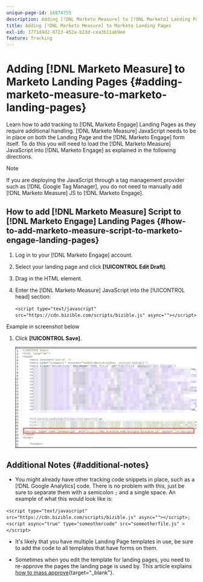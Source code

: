 ```yaml
---
unique-page-id: 18874755
description: Adding [!DNL Marketo Measure] to [!DNL Marketo] Landing Pages - [!DNL Marketo Measure] - Product Documentation
title: Adding [!DNL Marketo Measure] to Marketo Landing Pages
exl-id: 3771d4d2-8723-452a-b23d-cea3b11ab9ee
feature: Tracking
---
```

# Adding [!DNL Marketo Measure] to Marketo Landing Pages {#adding-marketo-measure-to-marketo-landing-pages}

Learn how to add tracking to [!DNL Marketo Engage] Landing Pages as they require additional handling. [!DNL Marketo Measure] JavaScript needs to be in place on both the Landing Page and the [!DNL Marketo Engage] form itself. To do this you will need to load the [!DNL Marketo Measure] JavaScript into [!DNL Marketo Engage] as explained in the following directions.

>[!NOTE]
>
>If you are deploying the JavaScript through a tag management provider such as [!DNL Google Tag Manager], you do not need to manually add [!DNL Marketo Measure] JS to [!DNL Marketo Engage].

## How to add [!DNL Marketo Measure] Script to [!DNL Marketo Engage] Landing Pages {#how-to-add-marketo-measure-script-to-marketo-engage-landing-pages}

1. Log in to your [!DNL Marketo Engage] account.
1. Select your landing page and click **[!UICONTROL Edit Draft]**.
1. Drag in the HTML element.
1. Enter the [!DNL Marketo Measure] JavaScript into the [!UICONTROL head] section:

   `<script type="text/javascript" src="https://cdn.bizible.com/scripts/bizible.js" async=""></script>`

Example in screenshot below

1. Click **[!UICONTROL Save]**.

   ![](assets/adding-bizible-to-marketo-landing-pages-1.png)

## Additional Notes {#additional-notes}

* You might already have other tracking code snippets in place, such as a [!DNL Google Analytics] code. There is no problem with this, just be sure to separate them with a semicolon `;` and a single space. An example of what this would look like is:

`<script type="text/javascript" src="https://cdn.bizible.com/scripts/bizible.js" async=""></script>; <script async="true" type="someothercode" src="someotherfile.js" ></script>`

* It's likely that you have multiple Landing Page templates in use, be sure to add the code to all templates that have forms on them.

* Sometimes when you edit the template for landing pages, you need to re-approve the pages the landing page is used by. This article explains [how to mass approve](https://experienceleague.adobe.com/docs/marketo/using/product-docs/demand-generation/landing-pages/landing-page-actions/approve-multiple-landing-pages-at-once.html){target="_blank"}.
